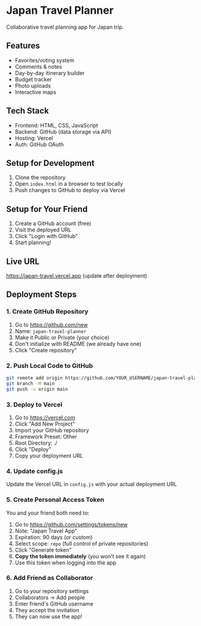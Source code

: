 # Japan Travel Planner

Collaborative travel planning app for Japan trip.

## Features
- Favorites/voting system
- Comments & notes
- Day-by-day itinerary builder
- Budget tracker
- Photo uploads
- Interactive maps

## Tech Stack
- Frontend: HTML, CSS, JavaScript
- Backend: GitHub (data storage via API)
- Hosting: Vercel
- Auth: GitHub OAuth

## Setup for Development

1. Clone the repository
2. Open `index.html` in a browser to test locally
3. Push changes to GitHub to deploy via Vercel

## Setup for Your Friend

1. Create a GitHub account (free)
2. Visit the deployed URL
3. Click "Login with GitHub"
4. Start planning!

## Live URL
https://japan-travel.vercel.app (update after deployment)

## Deployment Steps

### 1. Create GitHub Repository
1. Go to https://github.com/new
2. Name: `japan-travel-planner`
3. Make it Public or Private (your choice)
4. Don't initialize with README (we already have one)
5. Click "Create repository"

### 2. Push Local Code to GitHub
```bash
git remote add origin https://github.com/YOUR_USERNAME/japan-travel-planner.git
git branch -M main
git push -u origin main
```

### 3. Deploy to Vercel
1. Go to https://vercel.com
2. Click "Add New Project"
3. Import your GitHub repository
4. Framework Preset: Other
5. Root Directory: ./
6. Click "Deploy"
7. Copy your deployment URL

### 4. Update config.js
Update the Vercel URL in `config.js` with your actual deployment URL

### 5. Create Personal Access Token
You and your friend both need to:
1. Go to https://github.com/settings/tokens/new
2. Note: "Japan Travel App"
3. Expiration: 90 days (or custom)
4. Select scope: `repo` (full control of private repositories)
5. Click "Generate token"
6. **Copy the token immediately** (you won't see it again)
7. Use this token when logging into the app

### 6. Add Friend as Collaborator
1. Go to your repository settings
2. Collaborators → Add people
3. Enter friend's GitHub username
4. They accept the invitation
5. They can now use the app!

